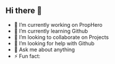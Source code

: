 ## Hi there 👋



- 🔭 I’m currently working on PropHero
- 🌱 I’m currently learning Github
- 👯 I’m looking to collaborate on Projects
- 🤔 I’m looking for help with Github
- 💬 Ask me about anything
- ⚡ Fun fact: 

